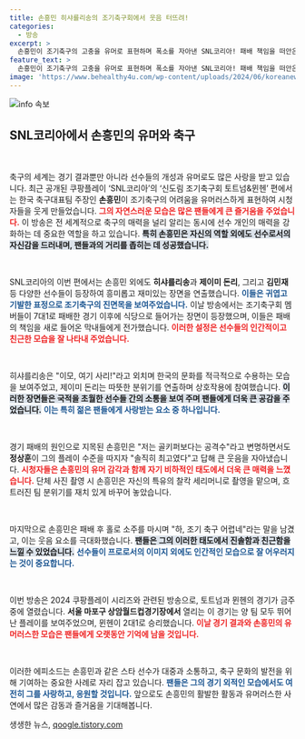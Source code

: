 ```yaml
---
title: 손흥민 히샤를리송의 조기축구회에서 웃음 터뜨려!
categories:
  - 방송
excerpt: >
  손흥민이 조기축구의 고충을 유머로 표현하며 폭소를 자아낸 SNL코리아! 패배 책임을 떠안은 그는 웃음을 참으며 조기축구의 어려움을 한껏 드러냈다. 이번 에피소드에서 손흥민의 재치와 팀원들의 재미있는 모습이 빛났다!
feature_text: >
  손흥민이 조기축구의 고충을 유머로 표현하며 폭소를 자아낸 SNL코리아! 패배 책임을 떠안은 그는 웃음을 참으며 조기축구의 어려움을 한껏 드러냈다. 이번 에피소드에서 손흥민의 재치와 팀원들의 재미있는 모습이 빛났다!
image: 'https://www.behealthy4u.com/wp-content/uploads/2024/06/koreanews.jpg'
---
```


<p><img src="https://www.behealthy4u.com/wp-content/uploads/2024/06/koreanews.jpg" alt="info 속보" /></p>

<h2 data-ke-size="size26">SNL코리아에서 손흥민의 유머와 축구</h2>

<p data-ke-size="size16">&nbsp;</p>

<p>축구의 세계는 경기 결과뿐만 아니라 선수들의 개성과 유머로도 많은 사랑을 받고 있습니다. 최근 공개된 쿠팡플레이 ‘SNL코리아’의 ‘신도림 조기축구회 토트넘&amp;뮌헨’ 편에서는 한국 축구대표팀 주장인 <b>손흥민</b>이 조기축구의 어려움을 유머러스하게 표현하여 시청자들을 웃게 만들었습니다. <b><span style="color: #ee2323;">그의 자연스러운 모습은 많은 팬들에게 큰 즐거움을 주었습니다.</span></b> 이 방송은 전 세계적으로 축구의 매력을 널리 알리는 동시에 선수 개인의 매력을 강화하는 데 중요한 역할을 하고 있습니다. <b><span style="background-color: #21538527;">특히 손흥민은 자신의 역할 외에도 선수로서의 자신감을 드러내며, 팬들과의 거리를 좁히는 데 성공했습니다.</span></b> </p>

<p data-ke-size="size16">&nbsp;</p>

<p>SNL코리아의 이번 편에서는 손흥민 외에도 <b>히샤를리송</b>과 <b>제이미 돈리</b>, 그리고 <b>김민재</b> 등 다양한 선수들이 등장하여 흥미롭고 재미있는 장면을 연출했습니다. <b><span style="color: #1a5490;">이들은 귀엽고 기발한 표정으로 조기축구의 진면목을 보여주었습니다.</span></b> 이날 방송에서는 조기축구회 멤버들이 7대1로 패배한 경기 이후에 식당으로 들어가는 장면이 등장했으며, 이들은 패배의 책임을 새로 들어온 막내들에게 전가했습니다. <b><span style="color: #ee2323;">이러한 설정은 선수들의 인간적이고 친근한 모습을 잘 나타내 주었습니다.</span></b></p>

<p data-ke-size="size16">&nbsp;</p>

<p>히샤를리송은 "이모, 여기 사리!"라고 외치며 한국의 문화를 적극적으로 수용하는 모습을 보여주었고, 제이미 돈리는 따뜻한 분위기를 연출하며 상호작용에 참여했습니다. <b><span style="background-color: #21538527;">이러한 장면들은 국적을 초월한 선수들 간의 소통을 보여 주며 팬들에게 더욱 큰 공감을 주었습니다.</span></b> <b><span style="color: #1a5490;">이는 특히 젊은 팬들에게 사랑받는 요소 중 하나입니다.</span></b></p>

<p data-ke-size="size16">&nbsp;</p>

<p>경기 패배의 원인으로 지목된 손흥민은 "저는 골키퍼보다는 공격수"라고 변명하면서도 <b>정상훈</b>이 그의 플레이 수준을 따지자 "솔직히 최고였다"고 답해 큰 웃음을 자아냈습니다. <b><span style="color: #ee2323;">시청자들은 손흥민의 유머 감각과 함께 자기 비하적인 태도에서 더욱 큰 매력을 느꼈습니다.</span></b> 단체 사진 촬영 시 손흥민은 자신의 특유의 찰칵 세리머니로 촬영을 맡으며, 흐트러진 팀 분위기를 재치 있게 바꾸어 놓았습니다.</p>

<p data-ke-size="size16">&nbsp;</p>

<p>마지막으로 손흥민은 패배 후 홀로 소주를 마시며 "하, 조기 축구 어렵네"라는 말을 남겼고, 이는 웃음 요소를 극대화했습니다. <b><span style="background-color: #21538527;">팬들은 그의 이러한 태도에서 진솔함과 친근함을 느낄 수 있었습니다.</span></b> <b><span style="color: #1a5490;">선수들이 프로로서의 이미지 외에도 인간적인 모습으로 잘 어우러지는 것이 중요합니다.</span></b></p>

<p data-ke-size="size16">&nbsp;</p>

<p>이번 방송은 2024 쿠팡플레이 시리즈와 관련된 방송으로, 토트넘과 뮌헨의 경기가 금주 중에 열렸습니다. <b>서울 마포구 상암월드컵경기장에서</b> 열리는 이 경기는 양 팀 모두 뛰어난 플레이를 보여주었으며, 뮌헨이 2대1로 승리했습니다. <b><span style="color: #ee2323;">이날 경기 결과와 손흥민의 유머러스한 모습은 팬들에게 오랫동안 기억에 남을 것입니다.</span></b></p>

<p data-ke-size="size16">&nbsp;</p>

<p>이러한 에피소드는 손흥민과 같은 스타 선수가 대중과 소통하고, 축구 문화의 발전을 위해 기여하는 중요한 사례로 자리 잡고 있습니다. <b><span style="color: #1a5490;">팬들은 그의 경기 외적인 모습에서도 여전히 그를 사랑하고, 응원할 것입니다.</span></b> 앞으로도 손흥민의 활발한 활동과 유머러스한 사연에서 많은 감동과 즐거움을 기대해봅니다.</p>
생생한 뉴스, <a href="https://qoogle.tistory.com" rel="dofollow">qoogle.tistory.com</a>


